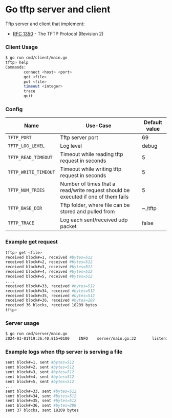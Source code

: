 # Go tftp server and client

Tftp server and client that implement:
* [RFC 1350](https://datatracker.ietf.org/doc/html/rfc1350) - The TFTP Protocol (Revision 2)

### Client Usage
````bash
$ go run cmd/client/main.go
tftp> help
Commands:
        connect <host> <port>
        get <file>
        put <file>
        timeout <integer>
        trace
        quit
````

### Config
| Name                     | Use-Case                                                                          | Default value |
|--------------------------|-----------------------------------------------------------------------------------|---------------|
| `TFTP_PORT`              | Tftp server port                                                                  | 69            |
| `TFTP_LOG_LEVEL`         | Log level                                                                         | debug         |
| `TFTP_READ_TIMEOUT`      | Timeout while reading tftp request in seconds                                     | 5             |
| `TFTP_WRITE_TIMEOUT`     | Timeout while writing tftp request in seconds                                     | 5             |
| `TFTP_NUM_TRIES`         | Number of times that a read/write request should be executed if one of them fails | 5             |
| `TFTP_BASE_DIR`          | Tftp folder, where file can be stored and pulled from                             | ~./tftp       |
| `TFTP_TRACE`             | Log each sent/received udp packet                                                 | false         |

### Example get request
````bash
tftp> get <file>
received block#=1, received #bytes=512
received block#=2, received #bytes=512
received block#=3, received #bytes=512
received block#=4, received #bytes=512
received block#=5, received #bytes=512
....
received block#=33, received #bytes=512
received block#=34, received #bytes=512
received block#=35, received #bytes=512
received block#=36, received #bytes=289
received 36 blocks, received 18209 bytes
tftp>
````

### Server usage
````bash
$ go run cmd/server/main.go
2024-03-01T19:36:40.815+0100    INFO    server/main.go:32       listening on port 69
````

### Example logs when tftp server is serving a file
````bash
sent block#=1, sent #bytes=512
sent block#=2, sent #bytes=512
sent block#=3, sent #bytes=512
sent block#=4, sent #bytes=512
sent block#=5, sent #bytes=512
...
sent block#=33, sent #bytes=512
sent block#=34, sent #bytes=512
sent block#=35, sent #bytes=512
sent block#=36, sent #bytes=289
sent 37 blocks, sent 18209 bytes
````